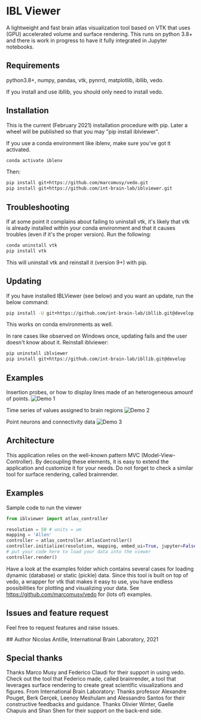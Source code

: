 # IBL Viewer
A lightweight and fast brain atlas visualization tool based on VTK that uses (GPU) accelerated volume and surface rendering. This runs on python 3.8+ and there is work in progress to have it fully integrated in Jupyter notebooks.

## Requirements
python3.8+, numpy, pandas, vtk, pynrrd, matplotlib, ibllib, vedo.

If you install and use ibllib, you should only need to install vedo.

## Installation
This is the current (February 2021) installation procedure with pip.
Later a wheel will be published so that you may "pip install iblviewer".

If you use a conda environment like iblenv, make sure you've got it activated.
```bash
conda activate iblenv
```
Then:
```bash
pip install git+https://github.com/marcomusy/vedo.git
pip install git+https://github.com/int-brain-lab/iblviewer.git
```

## Troubleshooting
If at some point it complains about failing to uninstall vtk, it's likely that vtk is already installed within your conda environment and that it causes troubles (even if it's the proper version).
Run the following:
```bash
conda uninstall vtk
pip install vtk
```
This will uninstall vtk and reinstall it (version 9+) with pip.

## Updating
If you have installed IBLViewer (see below) and you want an update, run the below command:
```bash
pip install -U git+https://github.com/int-brain-lab/ibllib.git@develop
```
This works on conda environments as well.

In rare cases like observed on Windows once, updating fails and the user doesn't know about it. Reinstall iblviewer:
```bash
pip uninstall iblviewer
pip install git+https://github.com/int-brain-lab/ibllib.git@develop
```

## Examples
Insertion probes, or how to display lines made of an heterogeneous amounf of points.
![Demo 1](preview/insertion_probes.gif?raw=true)

Time series of values assigned to brain regions
![Demo 2](preview/volume_scalars.gif?raw=true)

Point neurons and connectivity data
![Demo 3](preview/point_neurons.gif?raw=true)

## Architecture
This application relies on the well-known pattern MVC (Model-View-Controller).
By decoupling these elements, it is easy to extend the application and customize it for your needs.
Do not forget to check a similar tool for surface rendering, called brainrender.

## Examples 
Sample code to run the viewer
```python
from iblviewer import atlas_controller

resolution = 50 # units = um
mapping = 'Allen'
controller = atlas_controller.AtlasController()
controller.initialize(resolution, mapping, embed_ui=True, jupyter=False)
# put your code here to load your data into the viewer
controller.render()
```

Have a look at the examples folder which contains several cases for loading dynamic (database) or static (pickle) data. Since this tool is built on top of vedo, a wrapper for vtk that makes it easy to use, you have endless possibilities for plotting and visualizing your data. See https://github.com/marcomusy/vedo for (lots of) examples.

## Issues and feature request
Feel free to request features and raise issues.

## Author
Nicolas Antille, International Brain Laboratory, 2021

## Special thanks
Thanks Marco Musy and Federico Claudi for their support in using vedo. Check out the tool that Federico made, called brainrender, a tool that leverages surface rendering to create great scientific visualizations and figures.
From International Brain Laboratory:
Thanks professor Alexandre Pouget, Berk Gerçek, Leenoy Meshulam and Alessandro Santos for their constructive feedbacks and guidance.
Thanks Olivier Winter, Gaelle Chapuis and Shan Shen for their support on the back-end side.
